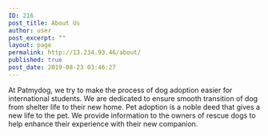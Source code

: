 ```yaml
---
ID: 216
post_title: About Us
author: user
post_excerpt: ""
layout: page
permalink: http://13.234.93.46/about/
published: true
post_date: 2019-08-23 03:46:27
---
```

<p>At Patmydog, we try to make the process of dog adoption easier for international students. We are dedicated to ensure smooth transition of dog from shelter life to their new home. Pet adoption is a noble deed that gives a new life to the pet. We provide information to the owners of rescue dogs to help enhance their experience with their new companion.</p>